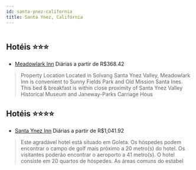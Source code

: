 ```yaml
---
id: santa-ynez-california
title: Santa Ynez, Califórnia
---
```


<center><img src="http://photos.hotelbeds.com/giata/23/233414/233414a_hb_a_001.jpg" alt="" /></center>


## Hotéis ⭐️⭐️⭐️

-    [Meadowlark Inn](https://www.hurb.com/aud/https://www.hurb.com/hoteis/santa-ynez/meadowlark-inn-JNP-JP977490?cmp=18055) Diárias a partir de R$368.42
   > Property Location Located in Solvang Santa Ynez Valley, Meadowlark Inn is convenient to Sunny Fields Park and Old Mission Santa Ines. This bed &amp; breakfast is within close proximity of Santa Ynez Valley Historical Museum and Janeway-Parks Carriage Hous

## Hotéis ⭐️⭐️⭐️⭐️

-    [Santa Ynez Inn](https://www.hurb.com/aud/https://www.hurb.com/hoteis/santa-ynez/santa-ynez-inn-JNP-JP439590?cmp=18055) Diárias a partir de R$1,041.92
   > Este agradável hotel está situado em Goleta. Os hóspedes podem encontrar o campo de golf mais próximo a 20 metro(s) do hotel. Os visitantes poderão encontrar o aeroporto a 41 metro(s). O hotel consiste em 20 quartos de hóspedes. As áreas comuns do estabel
